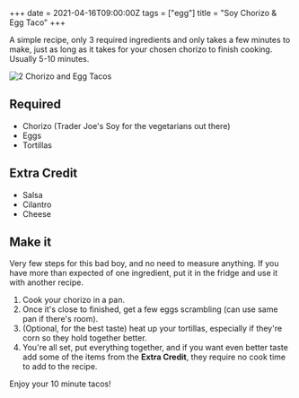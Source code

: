 +++
date = 2021-04-16T09:00:00Z
tags = ["egg"]
title = "Soy Chorizo & Egg Taco"
+++

A simple recipe, only 3 required ingredients and only takes a few minutes to make, just as long as it takes for your chosen chorizo to finish cooking. Usually 5-10 minutes.

![2 Chorizo and Egg Tacos](/img/soy-chorizo-egg-tacos.jpg#center)

## Required

* Chorizo (Trader Joe's Soy for the vegetarians out there)
* Eggs
* Tortillas

## Extra Credit

* Salsa
* Cilantro
* Cheese

## Make it

Very few steps for this bad boy, and no need to measure anything. If you have more than expected of one ingredient, put it in the fridge and use it with another recipe.

1. Cook your chorizo in a pan.
2. Once it's close to finished, get a few eggs scrambling (can use same pan if there's room).
3. (Optional, for the best taste) heat up your tortillas, especially if they're corn so they hold together better.
4. You're all set, put everything together, and if you want even better taste add some of the items from the **Extra Credit**, they require no cook time to add to the recipe.

Enjoy your 10 minute tacos!